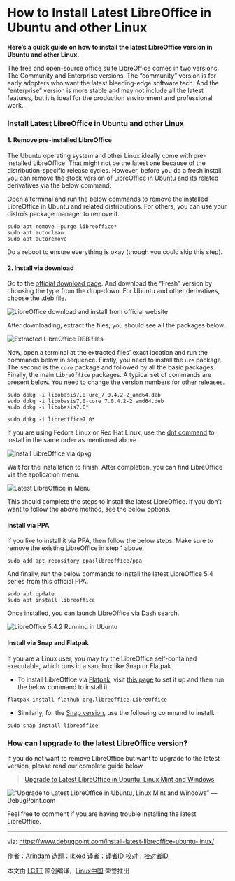 [#]: subject: "How to Install Latest LibreOffice in Ubuntu and other Linux"
[#]: via: "https://www.debugpoint.com/install-latest-libreoffice-ubuntu-linux/"
[#]: author: "Arindam https://www.debugpoint.com/author/admin1/"
[#]: collector: "lkxed"
[#]: translator: " "
[#]: reviewer: " "
[#]: publisher: " "
[#]: url: " "

How to Install Latest LibreOffice in Ubuntu and other Linux
======

**Here’s a quick guide on how to install the latest LibreOffice version in Ubuntu and other Linux.**

The free and open-source office suite LibreOffice comes in two versions. The Community and Enterprise versions. The “community” version is for early adopters who want the latest bleeding-edge software tech. And the “enterprise” version is more stable and may not include all the latest features, but it is ideal for the production environment and professional work.

### Install Latest LibreOffice in Ubuntu and other Linux

#### 1. Remove pre-installed LibreOffice

The Ubuntu operating system and other Linux ideally come with pre-installed LibreOffice. That might not be the latest one because of the distribution-specific release cycles. However, before you do a fresh install, you can remove the stock version of LibreOffice in Ubuntu and its related derivatives via the below command:

Open a terminal and run the below commands to remove the installed LibreOffice in Ubuntu and related distributions. For others, you can use your distro’s package manager to remove it.

```
sudo apt remove –purge libreoffice*
sudo apt autoclean
sudo apt autoremove
```

Do a reboot to ensure everything is okay (though you could skip this step).

#### 2. Install via download

Go to the [official download page][1]. And download the “Fresh” version by choosing the type from the drop-down. For Ubuntu and other derivatives, choose the .deb file.

![LibreOffice download and install from official website][2]

After downloading, extract the files; you should see all the packages below.

![Extracted LibreOffice DEB files][3]

Now, open a terminal at the extracted files’ exact location and run the commands below in sequence. Firstly, you need to install the `ure` package. The second is the `core` package and followed by all the basic packages. Finally, the main `LibreOffice` packages. A typical set of commands are present below. You need to change the version numbers for other releases.

```
sudo dpkg -i libobasis7.0-ure_7.0.4.2-2_amd64.deb
sudo dpkg -i libobasis7.0-core_7.0.4.2-2_amd64.deb
sudo dpkg -i libobasis7.0*
```

```
sudo dpkg -i libreoffice7.0*
```

If you are using Fedora Linux or Red Hat Linux, use the [dnf command][4] to install in the same order as mentioned above.

![Install LibreOffice via dpkg][5]

Wait for the installation to finish. After completion, you can find LibreOffice via the application menu.

![Latest LibreOffice in Menu][6]

This should complete the steps to install the latest LibreOffice. If you don’t want to follow the above method, see the below options.

#### Install via PPA

If you like to install it via PPA, then follow the below steps. Make sure to remove the existing LibreOffice in step 1 above.

```
sudo add-apt-repository ppa:libreoffice/ppa
```

And finally, run the below commands to install the latest LibreOffice 5.4 series from this official PPA.

```
sudo apt update
sudo apt install libreoffice
```

Once installed, you can launch LibreOffice via Dash search.

![LibreOffice 5.4.2 Running in Ubuntu][7]

#### Install via Snap and Flatpak

If you are a Linux user, you may try the LibreOffice self-contained executable, which runs in a sandbox like Snap or Flatpak.

- To install LibreOffice via [Flatpak][8], visit [this page][9] to set it up and then run the below command to install it.

```
flatpak install flathub org.libreoffice.LibreOffice
```

- Similarly, for the [Snap version][10], use the following command to install.

```
sudo snap install libreoffice
```

### How can I upgrade to the latest LibreOffice version?

If you do not want to remove LibreOffice but want to upgrade to the latest version, please read our complete guide below.

> [Upgrade to Latest LibreOffice in Ubuntu, Linux Mint and Windows][11]

![“Upgrade to Latest LibreOffice in Ubuntu, Linux Mint and Windows” — DebugPoint.com][12]

Feel free to comment if you are having trouble installing the latest LibreOffice.

--------------------------------------------------------------------------------

via: https://www.debugpoint.com/install-latest-libreoffice-ubuntu-linux/

作者：[Arindam][a]
选题：[lkxed][b]
译者：[译者ID](https://github.com/译者ID)
校对：[校对者ID](https://github.com/校对者ID)

本文由 [LCTT](https://github.com/LCTT/TranslateProject) 原创编译，[Linux中国](https://linux.cn/) 荣誉推出

[a]: https://www.debugpoint.com/author/admin1/
[b]: https://github.com/lkxed
[1]: https://www.libreoffice.org/download/download/
[2]: https://www.debugpoint.com/wp-content/uploads/2017/10/LibreOffice-download-and-install-from-official-website.jpg
[3]: https://www.debugpoint.com/wp-content/uploads/2017/10/Extracted-LibreOffice-DEB-files.jpg
[4]: https://www.debugpoint.com/dnf-commands-examples/
[5]: https://www.debugpoint.com/wp-content/uploads/2017/10/Install-LibreOffice-via-dpkg.jpg
[6]: https://www.debugpoint.com/wp-content/uploads/2017/10/Latest-LibreOffice-in-Menu.jpg
[7]: https://www.debugpoint.com/wp-content/uploads/2017/10/LibreOffice-5.4.2-Running-in-Ubuntu-.png
[8]: https://flathub.org/apps/details/org.libreoffice.LibreOffice
[9]: https://flatpak.org/setup/
[10]: https://snapcraft.io/libreoffice
[11]: https://www.debugpoint.com/libreoffice-upgrade-update-latest/
[12]: https://www.debugpoint.com/libreoffice-upgrade-update-latest/embed/#?secret=KINquNxuYI#?secret=FGij1s6Mfc
